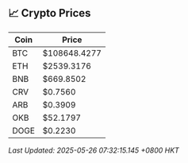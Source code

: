 ## 📈 Crypto Prices

| Coin | Price |
| ---- | ----- |
| BTC | $108648.4277 |
| ETH | $2539.3176 |
| BNB | $669.8502 |
| CRV | $0.7560 |
| ARB | $0.3909 |
| OKB | $52.1797 |
| DOGE | $0.2230 |

_Last Updated: 2025-05-26 07:32:15.145 +0800 HKT_